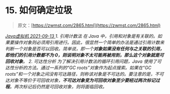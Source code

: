 <!--yml
category: 未分类
date: 0001-01-01 00:00:00
--->

# 15\. 如何确定垃圾

> 原文：[https://zwmst.com/2865.html](https://zwmst.com/2865.html)

   [ *Java虚拟机* ](https://zwmst.com/java%e8%99%9a%e6%8b%9f%e6%9c%ba)*[ <time datetime="2021-09-13T23:50:02+08:00"> 2021-09-13 </time> ](https://zwmst.com/2865.html)  1.  引用计数法
    在 Java 中，引用和对象是有关联的。如果要操作对象则必须用引用进行。因此，很显然一个简单的办法是通过引用计数来判断一个对象是否可以回收。简单说，即一个**对象如果没有任何与之关联的引用，即他们的引用计数都不为 0，则说明对象不太可能再被用到，那么这个对象就是可回收对象**。
2.  可达性分析
    为了解决引用计数法的循环引用问题，Java 使用了可达性分析的方法。通过一系列的“GC roots”对象作为起点搜索。如果在“GC roots”和一个对象之间没有可达路径，则称该对象是不可达的。要注意的是，不可达对象不等价于可回收对象，**不可达对象变为可回收对象至少要经过两次标记过程**。两次标记后仍然是可回收对象，则将面临回收。*